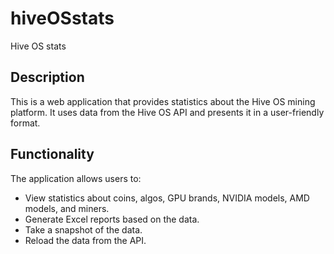# hiveOSstats
Hive OS stats

## Description
This is a web application that provides statistics about the Hive OS mining platform. It uses data from the Hive OS API and presents it in a user-friendly format.

## Functionality
The application allows users to:
- View statistics about coins, algos, GPU brands, NVIDIA models, AMD models, and miners.
- Generate Excel reports based on the data.
- Take a snapshot of the data.
- Reload the data from the API.


